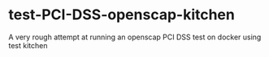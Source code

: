 # test-PCI-DSS-openscap-kitchen
A very rough attempt at running an openscap PCI DSS test on docker using test kitchen
